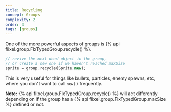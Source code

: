 ```yaml
---
title: Recycling
concept: Groups
complexity: 2
order: 3
tags: [groups]
---
```

One of the more powerful aspects of groups is {% api flixel.group.FlxTypedGroup.recycle() %}.

```haxe
// revive the next dead object in the group,
// or create a new one if we haven't reached maxSize
sprite = group.recycle(Sprite.new);
```

This is very useful for things like bullets, particles, enemy spawns, etc, where you don't want to call `new()` frequently.

<div class="alert alert-info"><span class="glyphicon glyphicon-paperclip"> </span> <strong> Note:</strong> {% api flixel.group.FlxTypedGroup.recycle() %} will act differently depending on if the group has a {% api flixel.group.FlxTypedGroup.maxSize %} defined or not.</div>
